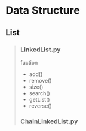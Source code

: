# Data Structure
## List
>### LinkedList.py
> fuction
> - add()
> - remove()
> - size()
> - search()
> - getList()
> - reverse()
>### ChainLinkedList.py
